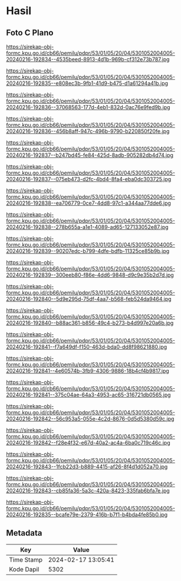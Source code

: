 # Hasil

## Foto C Plano

https://sirekap-obj-formc.kpu.go.id/cb66/pemilu/pdpr/53/01/05/20/04/5301052004005-20240216-192834--4535beed-8913-4d1b-969b-cf312e73b787.jpg

https://sirekap-obj-formc.kpu.go.id/cb66/pemilu/pdpr/53/01/05/20/04/5301052004005-20240216-192835--e808ec3b-9fb1-41d9-b475-d1a61294a41b.jpg

https://sirekap-obj-formc.kpu.go.id/cb66/pemilu/pdpr/53/01/05/20/04/5301052004005-20240216-192836--37068563-177d-4eb1-832d-0ac76e9fed9b.jpg

https://sirekap-obj-formc.kpu.go.id/cb66/pemilu/pdpr/53/01/05/20/04/5301052004005-20240216-192836--456b8aff-947c-496b-9790-b220850f20fe.jpg

https://sirekap-obj-formc.kpu.go.id/cb66/pemilu/pdpr/53/01/05/20/04/5301052004005-20240216-192837--b247bd45-fe84-425d-8adb-905282db4d74.jpg

https://sirekap-obj-formc.kpu.go.id/cb66/pemilu/pdpr/53/01/05/20/04/5301052004005-20240216-192837--075eb473-d2fc-4bd4-8fa4-eba0dc303725.jpg

https://sirekap-obj-formc.kpu.go.id/cb66/pemilu/pdpr/53/01/05/20/04/5301052004005-20240216-192838--ea706779-0ce7-4dd8-97c1-a344aa77dde6.jpg

https://sirekap-obj-formc.kpu.go.id/cb66/pemilu/pdpr/53/01/05/20/04/5301052004005-20240216-192838--278b655a-a1e1-4089-ad65-127133052e87.jpg

https://sirekap-obj-formc.kpu.go.id/cb66/pemilu/pdpr/53/01/05/20/04/5301052004005-20240216-192839--90207edc-b799-4dfe-bdfb-11325ce85b9b.jpg

https://sirekap-obj-formc.kpu.go.id/cb66/pemilu/pdpr/53/01/05/20/04/5301052004005-20240216-192839--300eeb80-f86e-4dd6-9848-d9c9e35b2d7d.jpg

https://sirekap-obj-formc.kpu.go.id/cb66/pemilu/pdpr/53/01/05/20/04/5301052004005-20240216-192840--5d9e295d-75df-4aa7-b568-feb524da9464.jpg

https://sirekap-obj-formc.kpu.go.id/cb66/pemilu/pdpr/53/01/05/20/04/5301052004005-20240216-192840--b88ac361-b856-49c4-b273-b4d997e20a6b.jpg

https://sirekap-obj-formc.kpu.go.id/cb66/pemilu/pdpr/53/01/05/20/04/5301052004005-20240216-192841--f7a649df-f150-463d-bda0-dd8f98621880.jpg

https://sirekap-obj-formc.kpu.go.id/cb66/pemilu/pdpr/53/01/05/20/04/5301052004005-20240216-192841--4e60574b-3fb9-4306-9886-18b4cf4b9817.jpg

https://sirekap-obj-formc.kpu.go.id/cb66/pemilu/pdpr/53/01/05/20/04/5301052004005-20240216-192841--375c04ae-64a3-4953-ac65-316721db0565.jpg

https://sirekap-obj-formc.kpu.go.id/cb66/pemilu/pdpr/53/01/05/20/04/5301052004005-20240216-192842--56c953a5-055e-4c2d-8676-0d5d5380d59c.jpg

https://sirekap-obj-formc.kpu.go.id/cb66/pemilu/pdpr/53/01/05/20/04/5301052004005-20240216-192842--f28e4f32-e67d-40a2-ac4a-6ba0c719c46c.jpg

https://sirekap-obj-formc.kpu.go.id/cb66/pemilu/pdpr/53/01/05/20/04/5301052004005-20240216-192843--1fcb22d3-b889-4415-af26-8f4d1d052a70.jpg

https://sirekap-obj-formc.kpu.go.id/cb66/pemilu/pdpr/53/01/05/20/04/5301052004005-20240216-192843--cb85fa36-5a3c-420a-8423-335fab6bfa7e.jpg

https://sirekap-obj-formc.kpu.go.id/cb66/pemilu/pdpr/53/01/05/20/04/5301052004005-20240216-192835--bcafe79e-2379-416b-b7f1-b4bda4fe85b0.jpg


## Metadata

| Key        | Value               |
| ---------- | ------------------- |
| Time Stamp | 2024-02-17 13:05:41 |
| Kode Dapil | 5302                |



